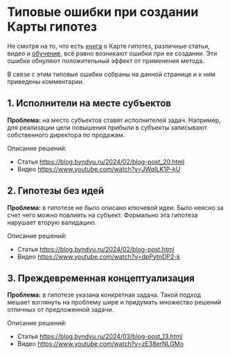 # Типовые ошибки при создании Карты гипотез

Не смотря на то, что есть [книга](https://картагипотез.рф/book) о Карте гипотез, различные статьи, видео и [обучение](https://картагипотез.рф/study), всё равно возникают ошибки при ее создании. Эти ошибки обнуляют положительный эффект от применения метода.

В связи с этим типовые ошибки собраны на данной странице и к ним приведены комментарии.

## 1. Исполнители на месте субъектов

**Проблема:** на место субъектов ставят исполнителей задач. Например, для реализации цели повышения прибыли в субъекты записывают собственного директора по продажам.

Описание решений:
 * Статья https://blog.byndyu.ru/2024/02/blog-post_20.html
 * Видео https://www.youtube.com/watch?v=JWqILK1P-kU 

## 2. Гипотезы без идей

**Проблема:** в гипотезе не было описано ключевой идеи. Было неясно за счет чего можно повлиять на субъект. Формально эта гипотеза нарушает вторую валидацию.

Описание решений:
 * Статья https://blog.byndyu.ru/2024/02/blog-post.html
 * Видео https://www.youtube.com/watch?v=dpPytnDP2-k

## 3. Преждевременная концептуализация

**Проблема:** в гипотезе указана конкретная задача. Такой подход мешает взглянуть на проблему шире и придумать множество  решений отличных от предложенной задачи.

Описание решений:
 * Статья https://blog.byndyu.ru/2024/03/blog-post_13.html
 * Видео https://www.youtube.com/watch?v=zE38erNLGMo
